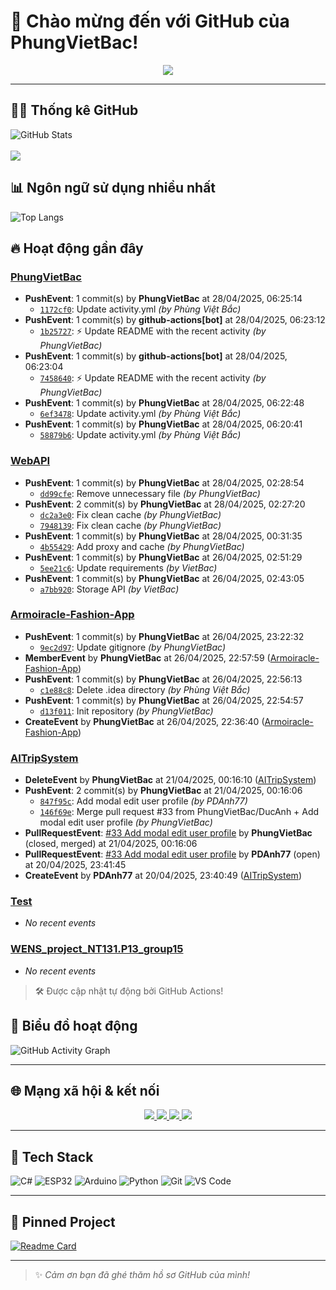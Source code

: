 # 👋 Chào mừng đến với GitHub của PhungVietBac!

<p align="center">
  <img src="https://readme-typing-svg.demolab.com/?lines=Welcome+to+my+GitHub!;I+love+Programming;AI+%7C+FullStack+%7C+Android+%7C+Desktop;Let's+build+something+awesome!&center=true&width=500&height=45&color=F7971E&vCenter=true&size=22">
</p>

---

## 🧑‍💻 Thống kê GitHub

![GitHub Stats](https://github-readme-stats.vercel.app/api?username=PhungVietBac&show_icons=true&theme=radical)
<br><br>
![](https://nirzak-streak-stats.vercel.app/?user=PhungVietBac&theme=radical)

## 📊 Ngôn ngữ sử dụng nhiều nhất

![Top Langs](https://github-readme-stats.vercel.app/api/top-langs/?username=PhungVietBac&layout=compact&theme=radical)

## 🔥 Hoạt động gần đây

<!--START_SECTION:activity-->
### [PhungVietBac](https://github.com/PhungVietBac/PhungVietBac)
- **PushEvent**: 1 commit(s) by **PhungVietBac** at 28/04/2025, 06:25:14
  - [`1172cf0`](https://github.com/PhungVietBac/PhungVietBac/commit/1172cf045ecf5755be823ae23215e3930b6a3b2d): Update activity.yml _(by Phùng Việt Bắc)_
- **PushEvent**: 1 commit(s) by **github-actions[bot]** at 28/04/2025, 06:23:12
  - [`1b25727`](https://github.com/PhungVietBac/PhungVietBac/commit/1b2572753dd99c2c379b138e33c1d0a595a2ac4a): ⚡ Update README with the recent activity _(by PhungVietBac)_
- **PushEvent**: 1 commit(s) by **github-actions[bot]** at 28/04/2025, 06:23:04
  - [`7458640`](https://github.com/PhungVietBac/PhungVietBac/commit/7458640e23a2cd3b8fcb6abf8e6a63acad339653): ⚡ Update README with the recent activity _(by PhungVietBac)_
- **PushEvent**: 1 commit(s) by **PhungVietBac** at 28/04/2025, 06:22:48
  - [`6ef3478`](https://github.com/PhungVietBac/PhungVietBac/commit/6ef34789597bf08f06058a56eee4bb8548a7082e): Update activity.yml _(by Phùng Việt Bắc)_
- **PushEvent**: 1 commit(s) by **PhungVietBac** at 28/04/2025, 06:20:41
  - [`58879b6`](https://github.com/PhungVietBac/PhungVietBac/commit/58879b6aebc8b90b5aa0ea6455246104d8f7d310): Update activity.yml _(by Phùng Việt Bắc)_

### [WebAPI](https://github.com/PhungVietBac/WebAPI)
- **PushEvent**: 1 commit(s) by **PhungVietBac** at 28/04/2025, 02:28:54
  - [`dd99cfe`](https://github.com/PhungVietBac/WebAPI/commit/dd99cfeebae02a0c851129cadc978173b184584e): Remove unnecessary file _(by PhungVietBac)_
- **PushEvent**: 2 commit(s) by **PhungVietBac** at 28/04/2025, 02:27:20
  - [`dc2a3e0`](https://github.com/PhungVietBac/WebAPI/commit/dc2a3e08a0754bea523774b09ceaf5c53747e353): Fix clean cache _(by PhungVietBac)_
  - [`7948139`](https://github.com/PhungVietBac/WebAPI/commit/7948139c96a3660737a2b7ab0c9894ce784a8537): Fix clean cache _(by PhungVietBac)_
- **PushEvent**: 1 commit(s) by **PhungVietBac** at 28/04/2025, 00:31:35
  - [`4b55429`](https://github.com/PhungVietBac/WebAPI/commit/4b55429f7ecbd428b7b5c6294f937c85c5818943): Add proxy and cache _(by PhungVietBac)_
- **PushEvent**: 1 commit(s) by **PhungVietBac** at 26/04/2025, 02:51:29
  - [`5ee21c6`](https://github.com/PhungVietBac/WebAPI/commit/5ee21c6d6740e9c257d8ebd21412b5003d99c9bf): Update requirements _(by VietBac)_
- **PushEvent**: 1 commit(s) by **PhungVietBac** at 26/04/2025, 02:43:05
  - [`a7bb920`](https://github.com/PhungVietBac/WebAPI/commit/a7bb920343978eeb6b5ad87486119bc3856037a0): Storage API _(by VietBac)_

### [Armoiracle-Fashion-App](https://github.com/PhungVietBac/Armoiracle-Fashion-App)
- **PushEvent**: 1 commit(s) by **PhungVietBac** at 26/04/2025, 23:22:32
  - [`9ec2d97`](https://github.com/PhungVietBac/Armoiracle-Fashion-App/commit/9ec2d977f49d3c1a66d4bc8533a6d9a84db307c5): Update gitignore _(by PhungVietBac)_
- **MemberEvent** by **PhungVietBac** at 26/04/2025, 22:57:59 ([Armoiracle-Fashion-App](https://github.com/PhungVietBac/Armoiracle-Fashion-App))
- **PushEvent**: 1 commit(s) by **PhungVietBac** at 26/04/2025, 22:56:13
  - [`c1e88c8`](https://github.com/PhungVietBac/Armoiracle-Fashion-App/commit/c1e88c8541f90c2f6dbbecaaf089d043443ec124): Delete .idea directory _(by Phùng Việt Bắc)_
- **PushEvent**: 1 commit(s) by **PhungVietBac** at 26/04/2025, 22:54:57
  - [`d13f011`](https://github.com/PhungVietBac/Armoiracle-Fashion-App/commit/d13f01151b5aa13bb93d7edb5d028c5eff8c3dd8): Init repository _(by PhungVietBac)_
- **CreateEvent** by **PhungVietBac** at 26/04/2025, 22:36:40 ([Armoiracle-Fashion-App](https://github.com/PhungVietBac/Armoiracle-Fashion-App))

### [AITripSystem](https://github.com/PhungVietBac/AITripSystem)
- **DeleteEvent** by **PhungVietBac** at 21/04/2025, 00:16:10 ([AITripSystem](https://github.com/PhungVietBac/AITripSystem))
- **PushEvent**: 2 commit(s) by **PhungVietBac** at 21/04/2025, 00:16:06
  - [`847f95c`](https://github.com/PhungVietBac/AITripSystem/commit/847f95c60d7f87ea3425105cef8bf1d1e6cdd3f0): Add modal edit user profile _(by PDAnh77)_
  - [`146f69e`](https://github.com/PhungVietBac/AITripSystem/commit/146f69e5f7273bb7cb4720654a70e86a87cfe750): Merge pull request #33 from PhungVietBac/DucAnh + Add modal edit user profile _(by PhungVietBac)_
- **PullRequestEvent**: [#33 Add modal edit user profile](https://github.com/PhungVietBac/AITripSystem/pull/33) by **PhungVietBac** (closed, merged) at 21/04/2025, 00:16:06
- **PullRequestEvent**: [#33 Add modal edit user profile](https://github.com/PhungVietBac/AITripSystem/pull/33) by **PDAnh77** (open) at 20/04/2025, 23:41:45
- **CreateEvent** by **PDAnh77** at 20/04/2025, 23:40:49 ([AITripSystem](https://github.com/PhungVietBac/AITripSystem))

### [Test](https://github.com/PhungVietBac/Test)
- _No recent events_

### [WENS_project_NT131.P13_group15](https://github.com/PhungVietBac/WENS_project_NT131.P13_group15)
- _No recent events_

<!--END_SECTION:activity-->

> 🛠️ Được cập nhật tự động bởi GitHub Actions!

## 🧭 Biểu đồ hoạt động

![GitHub Activity Graph](https://github-readme-activity-graph.vercel.app/graph?username=PhungVietBac&theme=github-compact)

---

## 🌐 Mạng xã hội & kết nối

<p align="center">
  <a href="https://www.linkedin.com/in/b%E1%BA%AFc-ph%C3%B9ng-vi%E1%BB%87t-396674298/" target="_blank">
    <img src="https://img.shields.io/badge/-LinkedIn-0077B5?style=for-the-badge&logo=linkedin&logoColor=white" />
  </a>
  <a href="mailto:bacphungviet@gmail.com">
    <img src="https://img.shields.io/badge/-Gmail-D14836?style=for-the-badge&logo=gmail&logoColor=white" />
  </a>
  <a href="https://github.com/PhungVietBac">
    <img src="https://img.shields.io/badge/-GitHub-181717?style=for-the-badge&logo=github&logoColor=white" />
  </a>
  <a href="https://www.facebook.com/bac.phungviet.92" target="_blank">
    <img src="https://img.shields.io/badge/-Facebook-1877F2?style=for-the-badge&logo=facebook&logoColor=white" />
  </a>
</p>

---

## 🧰 Tech Stack

![C#](https://img.shields.io/badge/-CSharp-239120?style=flat&logo=c-sharp&logoColor=white)
![ESP32](https://img.shields.io/badge/-ESP32-FF5722?style=flat&logo=esphome&logoColor=white)
![Arduino](https://img.shields.io/badge/-Arduino-00979D?style=flat&logo=arduino&logoColor=white)
![Python](https://img.shields.io/badge/-Python-3776AB?style=flat&logo=python&logoColor=white)
![Git](https://img.shields.io/badge/-Git-F05032?style=flat&logo=git&logoColor=white)
![VS Code](https://img.shields.io/badge/-VSCode-007ACC?style=flat&logo=visual-studio-code&logoColor=white)

---

## 📌 Pinned Project

[![Readme Card](https://github-readme-stats.vercel.app/api/pin/?username=PhungVietBac&repo=AITripSystem&theme=radical)](https://github.com/PhungVietBac/AITripSystem)

---

> ✨ *Cảm ơn bạn đã ghé thăm hồ sơ GitHub của mình!*
